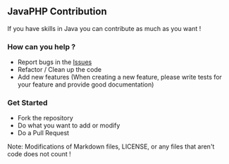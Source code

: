 ## JavaPHP Contribution

If you have skills in Java you can contribute as much as you want !

### How can you help ?
- Report bugs in the <a href="https://github.com/BreadEaterYT/JavaPHP/issues">Issues</a>
- Refactor / Clean up the code
- Add new features (When creating a new feature, please write tests for your feature and provide good documentation)

### Get Started
- Fork the repository
- Do what you want to add or modify
- Do a Pull Request

Note: Modifications of Markdown files, LICENSE, or any files that aren't code does not count !
